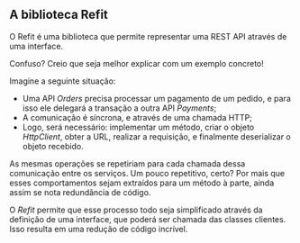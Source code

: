 <h2>A biblioteca Refit</h2><p>O Refit é uma biblioteca que permite representar uma REST API através de uma interface.</p>



<p>Confuso? Creio que seja melhor explicar com um exemplo concreto!</p>



<p>Imagine a seguinte situação:</p>



<ul><li>Uma API <em>Orders </em>precisa processar um pagamento de um pedido, e para isso ele delegará a transação a outra API <em>Payments</em>;</li><li>A comunicação é síncrona, e através de uma chamada HTTP;</li><li>Logo, será necessário: implementar um método, criar o objeto <em>HttpClient</em>, obter a URL, realizar a requisição, e finalmente deserializar o objeto recebido.</li></ul>



<p>As mesmas operações se repetiriam para cada chamada dessa comunicação entre os serviços. Um pouco repetitivo, certo? Por mais que esses comportamentos sejam extraídos para um método à parte, ainda assim se nota redundância de código.</p>



<p>O <em>Refit </em>permite que esse processo todo seja simplificado através da definição de uma interface, que poderá ser chamada das classes clientes. Isso resulta em uma redução de código incrível.</p>

